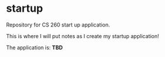# startup
Repository for CS 260 start up application.

This is where I will put notes as I create my startup application!

The application is: **TBD**